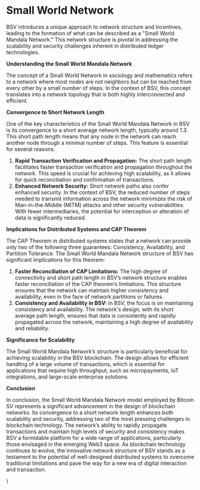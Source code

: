 # Small World Network

BSV introduces a unique approach to network structure and incentives, leading to the formation of what can be described as a "Small World Mandala Network." This network structure is pivotal in addressing the scalability and security challenges inherent in distributed ledger technologies.

**Understanding the Small World Mandala Network**

The concept of a Small World Network in sociology and mathematics refers to a network where most nodes are not neighbors but can be reached from every other by a small number of steps. In the context of BSV, this concept translates into a network topology that is both highly interconnected and efficient.

**Convergence to Short Network Length**

One of the key characteristics of the Small World Mandala Network in BSV is its convergence to a short average network length, typically around 1.3. This short path length means that any node in the network can reach another node through a minimal number of steps. This feature is essential for several reasons:

1. **Rapid Transaction Verification and Propagation:** The short path length facilitates faster transaction verification and propagation throughout the network. This speed is crucial for achieving high scalability, as it allows for quick reconciliation and confirmation of transactions.
2. **Enhanced Network Security:** Short network paths also confer enhanced security. In the context of BSV, the reduced number of steps needed to transmit information across the network minimizes the risk of Man-in-the-Middle (MITM) attacks and other security vulnerabilities. With fewer intermediaries, the potential for interception or alteration of data is significantly reduced.

**Implications for Distributed Systems and CAP Theorem**

The CAP Theorem in distributed systems states that a network can provide only two of the following three guarantees: Consistency, Availability, and Partition Tolerance. The Small World Mandala Network structure of BSV has significant implications for this theorem:

1. **Faster Reconciliation of CAP Limitations:** The high degree of connectivity and short path length in BSV’s network structure enables faster reconciliation of the CAP theorem’s limitations. This structure ensures that the network can maintain higher consistency and availability, even in the face of network partitions or failures.
2. **Consistency and Availability in BSV:** In BSV, the focus is on maintaining consistency and availability. The network's design, with its short average path length, ensures that data is consistently and rapidly propagated across the network, maintaining a high degree of availability and reliability.

**Significance for Scalability**

The Small World Mandala Network’s structure is particularly beneficial for achieving scalability in the BSV blockchain. The design allows for efficient handling of a large volume of transactions, which is essential for applications that require high throughput, such as micropayments, IoT integrations, and large-scale enterprise solutions.

**Conclusion**

In conclusion, the Small World Mandala Network model employed by Bitcoin SV represents a significant advancement in the design of blockchain networks. Its convergence to a short network length enhances both scalability and security, addressing two of the most pressing challenges in blockchain technology. The network’s ability to rapidly propagate transactions and maintain high levels of security and consistency makes BSV a formidable platform for a wide range of applications, particularly those envisaged in the emerging Web3 space. As blockchain technology continues to evolve, the innovative network structure of BSV stands as a testament to the potential of well-designed distributed systems to overcome traditional limitations and pave the way for a new era of digital interaction and transaction.

\
